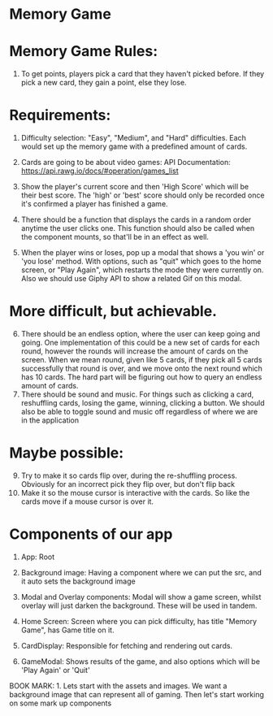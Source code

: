 # Memory Game

# Memory Game Rules:

1. To get points, players pick a card that they haven't picked before. If they pick a new card, they gain
   a point, else they lose.

# Requirements:

1. Difficulty selection: "Easy", "Medium", and "Hard" difficulties. Each would
   set up the memory game with a predefined amount of cards.

2. Cards are going to be about video games:
   API Documentation: https://api.rawg.io/docs/#operation/games_list

3. Show the player's current score and then 'High Score' which will be their best score. The 'high' or
   'best' score should only be recorded once it's confirmed a player has finished a game.
4. There should be a function that displays the cards in a random order anytime the user clicks one. This function
   should also be called when the component mounts, so that'll be in an effect as well.
5. When the player wins or loses, pop up a modal that shows a 'you win' or 'you lose' method. With options, such as
   "quit" which goes to the home screen, or "Play Again", which restarts the mode they were currently on. Also we should
   use Giphy API to show a related Gif on this modal.

# More difficult, but achievable.

6. There should be an endless option, where the user can keep going and going. One implementation of this
   could be a new set of cards for each round, however the rounds will increase the amount of cards on the screen.
   When we mean round, given like 5 cards, if they pick all 5 cards successfully that round is over, and we move onto the
   next round which has 10 cards. The hard part will be figuring out how to query an endless amount of cards.
7. There should be sound and music. For things such as clicking a card, reshuffling cards, losing the game, winning, clicking a button.
   We should also be able to toggle sound and music off regardless of where we are in the application

# Maybe possible:

9. Try to make it so cards flip over, during the re-shuffling process. Obviously for an incorrect pick they flip over, but don't flip back
10. Make it so the mouse cursor is interactive with the cards. So like the cards move if a mouse cursor is over it.

# Components of our app

1. App: Root
2. Background image: Having a component where we can put the src, and it auto sets the background image
3. Modal and Overlay components: Modal will show a game screen, whilst overlay will just darken the background. These
   will be used in tandem.
4. Home Screen: Screen where you can pick difficulty, has title "Memory Game", has Game title on it.

5. CardDisplay: Responsible for fetching and rendering out cards.
6. GameModal: Shows results of the game, and also options which will be 'Play Again' or 'Quit'

BOOK MARK: 1. Lets start with the assets and images. We want a background image that can represent all of gaming.
Then let's start working on some mark up components
